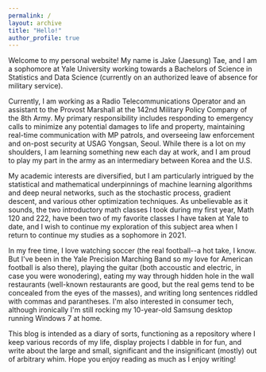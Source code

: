 ```yaml
---
permalink: /
layout: archive
title: "Hello!"
author_profile: true
---
```


Welcome to my personal website! My name is Jake (Jaesung) Tae, and I am a sophomore at Yale University working towards a Bachelors of Science in Statistics and Data Science (currently on an authorized leave of absence for military service).

Currently, I am working as a Radio Telecommunications Operator and an assistant to the Provost Marshall at the 142nd Military Policy Company of the 8th Army. My primary responsibility includes responding to emergency calls to minimize any potential damages to life and property, maintaining real-time communication with MP patrols, and overseeing law enforcement and on-post security at USAG Yongsan, Seoul. While there is a lot on my shoulders, I am learning something new each day at work, and I am proud to play my part in the army as an intermediary between Korea and the U.S. 

My academic interests are diversified, but I am particularly intrigued by the statistical and mathematical underpinnings of machine learning algorithms and deep neural networks, such as the stochastic process, gradient descent, and various other optimization techniques. As unbelievable as it sounds, the two introductory math classes I took during my first year, Math 120 and 222, have been two of my favorite classes I have taken at Yale to date, and I wish to continue my exploration of this subject area when I return to continue my studies as a sophomore in 2021. 

In my free time, I love watching soccer (the real football--a hot take, I know. But I've been in the Yale Precision Marching Band so my love for American football is also there), playing the guitar (both accoustic and electric, in case you were wonodering), eating my way through hidden hole in the wall restaurants (well-known restaurants are good, but the real gems tend to be concealed from the eyes of the masses), and writing long sentences riddled with commas and parantheses. I'm also interested in consumer tech, although ironically I'm still rocking my 10-year-old Samsung desktop running Windows 7 at home. 

This blog is intended as a diary of sorts, functioning as a repository where I keep various records of my life, display projects I dabble in for fun, and write about the large and small, significant and the insignificant (mostly) out of arbitrary whim. Hope you enjoy reading as much as I  enjoy writing!